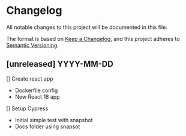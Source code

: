 # Changelog

All notable changes to this project will be documented in this file.

The format is based on [Keep a Changelog](https://keepachangelog.com/en/1.0.0/),
and this project adheres to [Semantic Versioning](https://semver.org/spec/v2.0.0.html).

## [unreleased] YYYY-MM-DD

[] Create react app
  - Dockerfile config
  - New React 18 app

[] Setup Cypress
  - Initial simple test with snapshot
  - Docs folder using snapsot